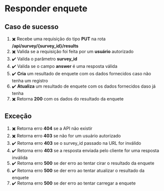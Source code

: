 # Responder enquete

## Caso de sucesso

1. :heavy_multiplication_x: Recebe uma requisição do tipo **PUT** na rota **/api/survey/{survey_id}/results**
1. :heavy_multiplication_x: Valida se a requisição foi feita por um **usuário** autorizado 
1. :heavy_check_mark: Valida o parâmetro **survey_id**
1. :heavy_check_mark: Valida se o campo **answer** é uma resposta válida
1. :heavy_check_mark: **Cria** um resultado de enquete com os dados fornecidos caso não tenha um registro 
1. :heavy_check_mark: **Atualiza** um resultado de enquete com os dados fornecidos daso já tenha 
1. :heavy_multiplication_x: Retorna **200** com os dados do resultado da enquete

## Exceção 

1. :heavy_multiplication_x: Retorna erro **404** se a API não existir
1. :heavy_multiplication_x: Retorna erro **403** se não for um usuário autorizado 
1. :heavy_check_mark: Retorna erro **403** se o survey_id passado na URL for inválido 
1. :heavy_check_mark: Retorna erro **403** se a resposta enviada pelo cliente for uma resposta inválida 
1. :heavy_check_mark: Retorna erro **500** se der erro ao tentar cirar o resultado da enquete
1. :heavy_check_mark: Retorna erro **500** se der erro ao tentar atualizar o resultado da enquete 
1. :heavy_check_mark: Retorna erro **500** se der erro ao tentar carregar a enquete 